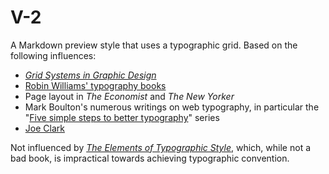 # V-2

A Markdown preview style that uses a typographic grid. Based on the following influences:

- *[Grid Systems in Graphic Design](http://www.amazon.com/Systems-Graphic-Systeme-Visuele-Gestaltung/dp/3721201450/ref=sr_1_1?ie=UTF8&qid=1348952222&sr=8-1&keywords=grid+system)*
- [Robin Williams' typography books](http://www.amazon.com/s/ref=ntt_athr_dp_sr_1?_encoding=UTF8&field-author=Robin%20Williams&ie=UTF8&search-alias=books&sort=relevancerank)
- Page layout in _The Economist_ and _The New Yorker_
- Mark Boulton's numerous writings on web typography, in particular the "[Five simple steps to better typography](http://www.markboulton.co.uk/journal/comments/five-simple-steps-to-better-typography)" series
- [Joe Clark](http://blog.fawny.org/)

Not influenced by *[The Elements of Typographic Style](http://www.amazon.com/Elements-Typographic-Style-Robert-Bringhurst/dp/0881792063/ref=sr_1_1?ie=UTF8&qid=1348952357&sr=8-1&keywords=typographic+style)*, which, while not a bad book, is impractical towards achieving typographic convention.